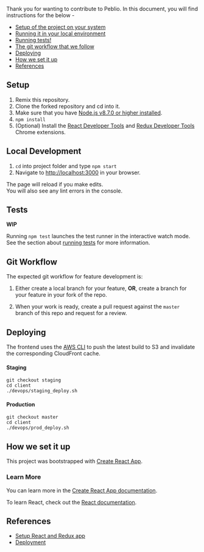 
Thank you for wanting to contribute to Peblio. In this document, you will find instructions for the below -

* [Setup of the project on your system](#setup)
* [Running it in your local environment](#local-development)
* [Running tests!](#tests)
* [The git workflow that we follow](#git-workflow)
* [Deploying](#deploying)
* [How we set it up](#how-we-set-it-up)
* [References](#references)

## Setup

1. Remix this repository.
1. Clone the forked repository and cd into it.
1. Make sure that you have [Node.js v8.7.0 or higher installed](https://github.com/creationix/nvm#installation).
1. ```npm install```
1. (Optional) Install the [React Developer Tools](https://chrome.google.com/webstore/detail/react-developer-tools/fmkadmapgofadopljbjfkapdkoienihi?hl=en) and [Redux Developer Tools](https://chrome.google.com/webstore/detail/redux-devtools/lmhkpmbekcpmknklioeibfkpmmfibljd?hl=en) Chrome extensions.

## Local Development

1. `cd` into project folder and type `npm start`
1. Navigate to [http://localhost:3000](http://localhost:3000) in your browser.

The page will reload if you make edits.<br>
You will also see any lint errors in the console.

## Tests

**WIP**

Running `npm test` launches the test runner in the interactive watch mode.<br>
See the section about [running tests](https://facebook.github.io/create-react-app/docs/running-tests) for more information.

## Git Workflow

The expected git workflow for feature development is:

1. Either create a local branch for your feature, **OR**, create a branch for your feature in your fork of the repo.

2. When your work is ready, create a pull request against the `master` branch of this repo and request for a review.

## Deploying

The frontend uses the [AWS CLI](https://docs.aws.amazon.com/cli/latest/reference/) to push the latest build to S3 and invalidate the corresponding CloudFront cache.

#### Staging

```
git checkout staging
cd client
./devops/staging_deploy.sh
```

#### Production

```
git checkout master
cd client
./devops/prod_deploy.sh
```


## How we set it up

This project was bootstrapped with [Create React App](https://github.com/facebook/create-react-app).

### Learn More

You can learn more in the [Create React App documentation](https://facebook.github.io/create-react-app/docs/getting-started).

To learn React, check out the [React documentation](https://reactjs.org/).


## References
* [Setup React and Redux app](https://medium.com/backticks-tildes/setting-up-a-redux-project-with-create-react-app-e363ab2329b8)
* [Deployment](https://facebook.github.io/create-react-app/docs/deployment)
